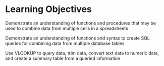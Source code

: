 # Learning Objectives
Demonstrate an understanding of functions and procedures that may be used to combine data from multiple cells in a spreadsheets

Demonstrate an understanding of functions and syntax to create SQL queries for combining data from multiple database tables

Use VLOOKUP to query data, trim data, convert text data to numeric data, and create a summary table from a queried information

